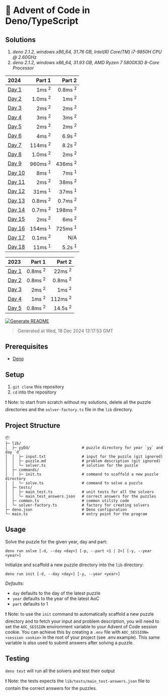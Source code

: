 # 🎄 Advent of Code in Deno/TypeScript

## Solutions

1. *deno 2.1.2, windows x86_64, 31.76 GB, Intel(R) Core(TM) i7-9850H CPU @ 2.60GHz*
2. *deno 2.1.2, windows x86_64, 31.93 GB, AMD Ryzen 7 5800X3D 8-Core Processor*

| 2024 | Part 1 | Part 2 |
| :--- | ---: | ---: |
| [Day 1](/lib/24D1/solver.ts) | 1ms <sup>2</sup> | 0.8ms <sup>2</sup> |
| [Day 2](/lib/24D2/solver.ts) | 1.0ms <sup>2</sup> | 1ms <sup>2</sup> |
| [Day 3](/lib/24D3/solver.ts) | 2ms <sup>2</sup> | 2ms <sup>2</sup> |
| [Day 4](/lib/24D4/solver.ts) | 3ms <sup>2</sup> | 3ms <sup>2</sup> |
| [Day 5](/lib/24D5/solver.ts) | 2ms <sup>2</sup> | 2ms <sup>2</sup> |
| [Day 6](/lib/24D6/solver.ts) | 4ms <sup>2</sup> | 6.9s <sup>2</sup> |
| [Day 7](/lib/24D7/solver.ts) | 114ms <sup>2</sup> | 8.2s <sup>2</sup> |
| [Day 8](/lib/24D8/solver.ts) | 1.0ms <sup>2</sup> | 2ms <sup>2</sup> |
| [Day 9](/lib/24D9/solver.ts) | 960ms <sup>2</sup> | 436ms <sup>2</sup> |
| [Day 10](/lib/24D10/solver.ts) | 8ms <sup>1</sup> | 7ms <sup>1</sup> |
| [Day 11](/lib/24D11/solver.ts) | 2ms <sup>2</sup> | 38ms <sup>2</sup> |
| [Day 12](/lib/24D12/solver.ts) | 31ms <sup>1</sup> | 37ms <sup>1</sup> |
| [Day 13](/lib/24D13/solver.ts) | 0.8ms <sup>2</sup> | 0.7ms <sup>2</sup> |
| [Day 14](/lib/24D14/solver.ts) | 0.7ms <sup>2</sup> | 198ms <sup>2</sup> |
| [Day 15](/lib/24D15/solver.ts) | 2ms <sup>2</sup> | 6ms <sup>2</sup> |
| [Day 16](/lib/24D16/solver.ts) | 154ms <sup>1</sup> | 725ms <sup>1</sup> |
| [Day 17](/lib/24D17/solver.ts) | 0.1ms <sup>2</sup> | N/A  |
| [Day 18](/lib/24D18/solver.ts) | 11ms <sup>1</sup> | 5.2s <sup>1</sup> |

| 2023 | Part 1 | Part 2 |
| :--- | ---: | ---: |
| [Day 1](/lib/23D1/solver.ts) | 0.8ms <sup>2</sup> | 22ms <sup>2</sup> |
| [Day 2](/lib/23D2/solver.ts) | 0.8ms <sup>2</sup> | 0.8ms <sup>2</sup> |
| [Day 3](/lib/23D3/solver.ts) | 2ms <sup>2</sup> | 1ms <sup>2</sup> |
| [Day 4](/lib/23D4/solver.ts) | 1ms <sup>2</sup> | 112ms <sup>2</sup> |
| [Day 5](/lib/23D5/solver.ts) | 0.8ms <sup>2</sup> | 14.5s <sup>2</sup> |

[![Generate README](https://github.com/mabenj/aoc-deno-ts/actions/workflows/generate-readme.yml/badge.svg)](https://github.com/mabenj/aoc-deno-ts/actions/workflows/generate-readme.yml)
> Generated at Wed, 18 Dec 2024 13:17:53 GMT

## Prerequisites

-   [Deno](https://deno.land/)

## Setup

1. `git clone` this repository
2. `cd` into the repository

❗ Note: to start from scratch without my solutions, delete all the puzzle directories and the `solver-factory.ts` file in the `lib` directory.

## Project Structure

```
📦
├─ lib/
│  ├─ yyDd/                       # puzzle directory for year `yy` and day `d`
│  │  ├─ input.txt                # input for the puzzle (git ignored)
│  │  ├─ puzzle.md                # problem description (git ignored)
│  │  └─ solver.ts                # solution for the puzzle
│  ├─ commands/
│  │  ├─ init.ts                  # command to scaffold a new puzzle directory
│  │  └─ solve.ts                 # command to solve a puzzle
│  ├─ tests/
│  │  ├─ main_test.ts             # unit tests for all the solvers
│  │  └─ main_test_answers.json   # correct answers for the puzzles
│  ├─ common.ts                   # common utility code
│  └─ solver-factory.ts           # factory for creating solvers
├─ deno.json                      # Deno configuration
└─ main.ts                        # entry point for the program
```

## Usage

Solve the puzzle for the given year, day and part:

```
deno run solve [-d, --day <day>] [-p, --part <1 | 2>] [-y, --year <year>]
```

Initialize and scaffold a new puzzle directory into the `lib` directory:

```
deno run init [-d, --day <day>] [-y, --year <year>]
```

_Defaults:_

-   `day` defaults to the day of the latest puzzle
-   `year` defaults to the year of the latest AoC
-   `part` defaults to 1

❗ Note: to use the `init` command to automatically scaffold a new puzzle directory and to fetch your input and problem description, you will need to set the `AOC_SESSION` environment variable to your Advent of Code session cookie. You can achieve this by creating a `.env` file with `AOC_SESSION=<session cookie>` in the root of your project (see .env.example). This same variable is also used to submit answers after solving a puzzle.

## Testing

`deno test` will run all the solvers and test their output

❗ Note: the tests expects the `lib/tests/main_test-answers.json` file to contain the correct answers for the puzzles.
